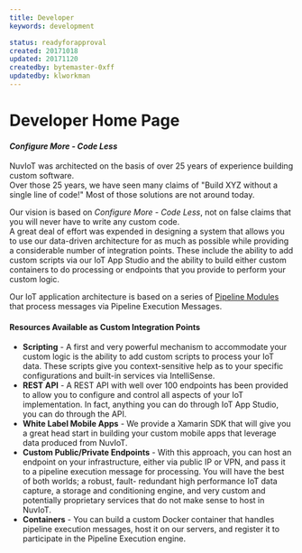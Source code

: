 ```yaml
---
title: Developer
keywords: development

status: readyforapproval
created: 20171018
updated: 20171120
createdby: bytemaster-0xff
updatedby: klworkman
---
```


# Developer Home Page

 #### *Configure More - Code Less* 

NuvIoT was architected on the basis of over 25 years of experience building custom software.  
Over those 25 years, we have seen many claims of "Build XYZ without a single line of code!" Most of those solutions are not around today.

Our vision is based on *Configure More - Code Less*, not on false claims that you will never have to write any custom code.  
A great deal of effort was expended in designing a system that allows you to use our 
data-driven architecture for as much as possible while providing a considerable number of integration points. These include the ability to add
custom scripts via our IoT App Studio and the ability to build either custom containers to do processing or
endpoints that you provide to perform your custom logic.

Our IoT application architecture is based on a series of [Pipeline Modules](../PipelineModules/Index.md) that process messages via Pipeline Execution Messages.

#### Resources Available as Custom Integration Points

* **Scripting** - A first and very powerful mechanism to accommodate your custom logic is the ability to add custom scripts to process your IoT data.  These scripts give you context-sensitive help as to your specific configurations and built-in services via IntelliSense.
* **REST API** - A REST API with well over 100 endpoints has been provided to allow you to configure and control all aspects of your IoT implementation.  In fact, anything you can do through IoT App Studio, you can do through the API.
* **White Label Mobile Apps** - We provide a Xamarin SDK that will give you a great head start in building your custom mobile apps that leverage data produced from NuvIoT.
* **Custom Public/Private Endpoints** - With this approach, you can host an endpoint on your infrastructure, either via public IP or VPN, and pass it to a pipeline execution message for processing.  You will have the best of both worlds; a robust, fault- redundant high performance IoT data capture, a storage and conditioning engine, and very custom and potentially proprietary services that do not make sense to host in NuvIoT.
* **Containers** - You can build a custom Docker container that handles pipeline execution messages, host it on our servers, and register it to participate in the Pipeline Execution engine.
